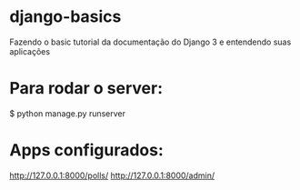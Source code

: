 # django-basics
 Fazendo o basic tutorial da documentação do Django 3 e entendendo suas aplicações

 # Para rodar o server: 

 $ python manage.py runserver

 # Apps configurados: 

 http://127.0.0.1:8000/polls/
 http://127.0.0.1:8000/admin/
